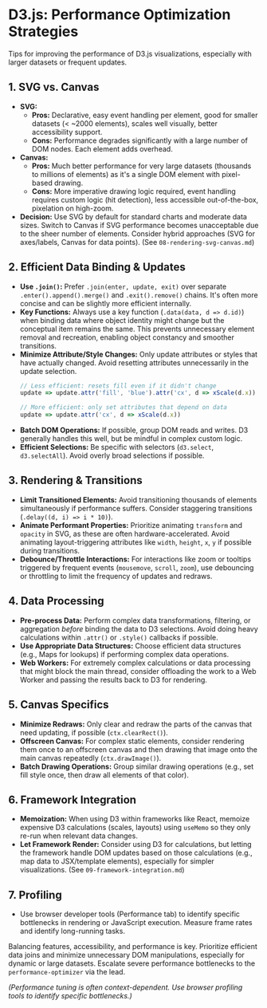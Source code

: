 # D3.js: Performance Optimization Strategies

Tips for improving the performance of D3.js visualizations, especially with larger datasets or frequent updates.

## 1. SVG vs. Canvas

*   **SVG:**
    *   **Pros:** Declarative, easy event handling per element, good for smaller datasets (< ~2000 elements), scales well visually, better accessibility support.
    *   **Cons:** Performance degrades significantly with a large number of DOM nodes. Each element adds overhead.
*   **Canvas:**
    *   **Pros:** Much better performance for very large datasets (thousands to millions of elements) as it's a single DOM element with pixel-based drawing.
    *   **Cons:** More imperative drawing logic required, event handling requires custom logic (hit detection), less accessible out-of-the-box, pixelation on high-zoom.
*   **Decision:** Use SVG by default for standard charts and moderate data sizes. Switch to Canvas if SVG performance becomes unacceptable due to the sheer number of elements. Consider hybrid approaches (SVG for axes/labels, Canvas for data points). (See `08-rendering-svg-canvas.md`)

## 2. Efficient Data Binding &amp; Updates

*   **Use `.join()`:** Prefer `.join(enter, update, exit)` over separate `.enter().append().merge()` and `.exit().remove()` chains. It's often more concise and can be slightly more efficient internally.
*   **Key Functions:** Always use a key function (`.data(data, d => d.id)`) when binding data where object identity might change but the conceptual item remains the same. This prevents unnecessary element removal and recreation, enabling object constancy and smoother transitions.
*   **Minimize Attribute/Style Changes:** Only update attributes or styles that have actually changed. Avoid resetting attributes unnecessarily in the update selection.
    ```javascript
    // Less efficient: resets fill even if it didn't change
    update => update.attr('fill', 'blue').attr('cx', d => xScale(d.x))

    // More efficient: only set attributes that depend on data
    update => update.attr('cx', d => xScale(d.x))
    ```
*   **Batch DOM Operations:** If possible, group DOM reads and writes. D3 generally handles this well, but be mindful in complex custom logic.
*   **Efficient Selections:** Be specific with selectors (`d3.select`, `d3.selectAll`). Avoid overly broad selections if possible.

## 3. Rendering &amp; Transitions

*   **Limit Transitioned Elements:** Avoid transitioning thousands of elements simultaneously if performance suffers. Consider staggering transitions (`.delay((d, i) => i * 10)`).
*   **Animate Performant Properties:** Prioritize animating `transform` and `opacity` in SVG, as these are often hardware-accelerated. Avoid animating layout-triggering attributes like `width`, `height`, `x`, `y` if possible during transitions.
*   **Debounce/Throttle Interactions:** For interactions like zoom or tooltips triggered by frequent events (`mousemove`, `scroll`, `zoom`), use debouncing or throttling to limit the frequency of updates and redraws.

## 4. Data Processing

*   **Pre-process Data:** Perform complex data transformations, filtering, or aggregation *before* binding the data to D3 selections. Avoid doing heavy calculations within `.attr()` or `.style()` callbacks if possible.
*   **Use Appropriate Data Structures:** Choose efficient data structures (e.g., Maps for lookups) if performing complex data operations.
*   **Web Workers:** For extremely complex calculations or data processing that might block the main thread, consider offloading the work to a Web Worker and passing the results back to D3 for rendering.

## 5. Canvas Specifics

*   **Minimize Redraws:** Only clear and redraw the parts of the canvas that need updating, if possible (`ctx.clearRect()`).
*   **Offscreen Canvas:** For complex static elements, consider rendering them once to an offscreen canvas and then drawing that image onto the main canvas repeatedly (`ctx.drawImage()`).
*   **Batch Drawing Operations:** Group similar drawing operations (e.g., set fill style once, then draw all elements of that color).

## 6. Framework Integration

*   **Memoization:** When using D3 within frameworks like React, memoize expensive D3 calculations (scales, layouts) using `useMemo` so they only re-run when relevant data changes.
*   **Let Framework Render:** Consider using D3 for calculations, but letting the framework handle DOM updates based on those calculations (e.g., map data to JSX/template elements), especially for simpler visualizations. (See `09-framework-integration.md`)

## 7. Profiling

*   Use browser developer tools (Performance tab) to identify specific bottlenecks in rendering or JavaScript execution. Measure frame rates and identify long-running tasks.

Balancing features, accessibility, and performance is key. Prioritize efficient data joins and minimize unnecessary DOM manipulations, especially for dynamic or large datasets. Escalate severe performance bottlenecks to the `performance-optimizer` via the lead.

*(Performance tuning is often context-dependent. Use browser profiling tools to identify specific bottlenecks.)*